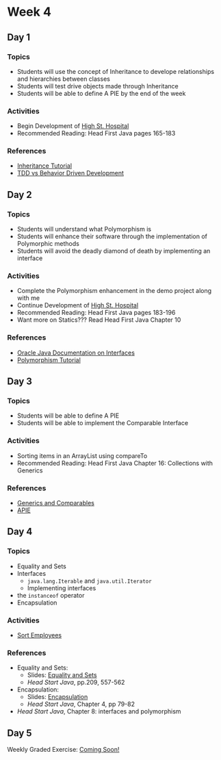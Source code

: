 # Week 4

## Day 1

### Topics

- Students will use the concept of Inheritance to develope relationships and hierarchies between classes
- Students will test drive objects made through Inheritance
- Students will be able to define A PIE by the end of the week

	
### Activities

- Begin Development of [High St. Hospital](../exercises/hospital-project.md)
- Recommended Reading: Head First Java pages 165-183

### References

- [Inheritance Tutorial](https://www.tutorialspoint.com/java/java_inheritance.htm)
- [TDD vs Behavior Driven Development](https://www.youtube.com/watch?v=4QFYTQy47yA)



## Day 2

### Topics

- Students will understand what Polymorphism is
- Students will enhance their software through the implementation of Polymorphic methods
- Students will avoid the deadly diamond of death by implementing an interface

### Activities

- Complete the Polymorphism enhancement in the demo project along with me
- Continue Development of [High St. Hospital](../exercises/hospital-project.md)
- Recommended Reading: Head First Java pages 183-196
- Want more on Statics??? Read Head First Java Chapter 10

### References

- [Oracle Java Documentation on Interfaces](https://docs.oracle.com/javase/tutorial/java/IandI/index.html)
- [Polymorphism Tutorial](https://www.tutorialspoint.com/java/java_polymorphism.htm)



## Day 3

### Topics

- Students will be able to define A PIE
- Students will be able to implement the Comparable Interface

	
### Activities

- Sorting items in an ArrayList using compareTo
- Recommended Reading: Head First Java Chapter 16: Collections with Generics

### References

- [Generics and Comparables](./generics-and-comparable.md)
- [APIE](https://wecancodeit.github.io/java-slides/objects/a-pie/)



## Day 4

### Topics

- Equality and Sets
- Interfaces
	- `java.lang.Iterable` and `java.util.Iterator`
	- Implementing interfaces
- the `instanceof` operator
- Encapsulation

### Activities

- [Sort Employees](./comparing-employees.md)

### References

- Equality and Sets:
	- Slides: [Equality and Sets](https://wecancodeit.github.io/java-slides/objects/equality-and-sets/)
	- *Head Start Java*, pp.209, 557-562
- Encapsulation:
	- Slides: [Encapsulation](https://wecancodeit.github.io/java-slides/objects/encapsulation/)
	- *Head Start Java*, Chapter 4, pp 79-82
- *Head Start Java*, Chapter 8: interfaces and polymorphism

	
## Day 5


Weekly Graded Exercise: [Coming Soon!]()



